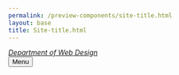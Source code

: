 ```yaml
--- 
permalink: /preview-components/site-title.html
layout: base 
title: Site-title.html
---
```


<div class="usa-navbar">
  <div class="usa-logo" id="logo">
    <em class="usa-logo-text">
      <a href="/"
        title="Home"
        aria-label="Home">
        Department of Web Design
      </a>
    </em>
  </div>
  <button class="usa-menu-btn">Menu</button>
</div>

